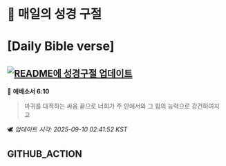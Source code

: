 # 🙏 매일의 성경 구절
# [Daily Bible verse]
## [![README에 성경구절 업데이트](https://github.com/DONGSUKA/first_test/actions/workflows/update-readme-bible.yml/badge.svg)](https://github.com/DONGSUKA/first_test/actions/workflows/update-readme-bible.yml)
<!-- START_BIBLE_VERSE -->
📖 **에베소서 6:10**
> 마귀를 대적하는 싸움 끝으로 너희가 주 안에서와 그 힘의 능력으로 강건하여지고

🕊️ _업데이트 시각: 2025-09-10 02:41:52 KST_
  <!-- END_BIBLE_VERSE -->
## GITHUB_ACTION
